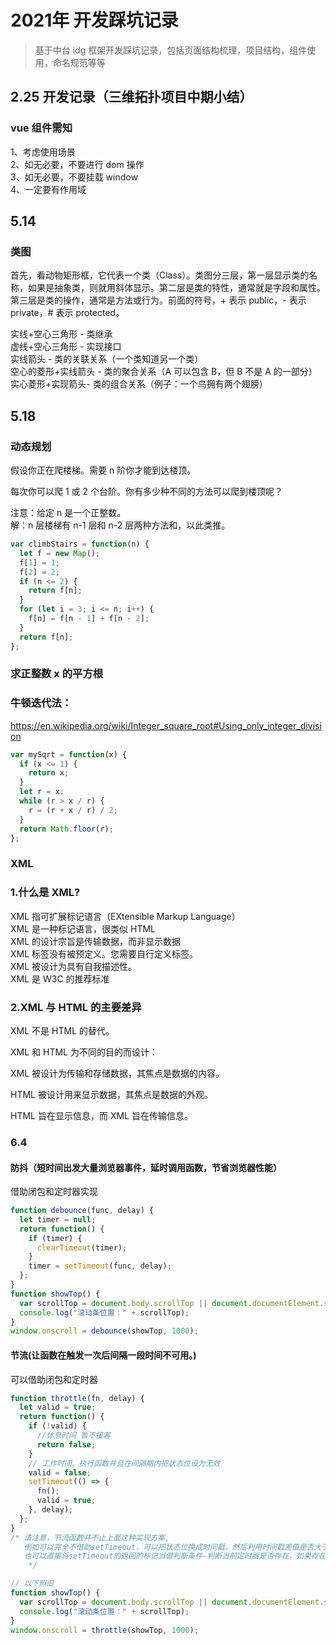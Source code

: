 # 2021年 开发踩坑记录

> 基于中台 idg 框架开发踩坑记录，包括页面结构梳理，项目结构，组件使用，命名规范等等

## 2.25 开发记录（三维拓扑项目中期小结）

### vue 组件需知

1、考虑使用场景  
2、如无必要，不要进行 dom 操作  
3、如无必要，不要挂载 window  
4、一定要有作用域

## 5.14

### 类图

首先，看动物矩形框，它代表一个类（Class）。类图分三层，第一层显示类的名称，如果是抽象类，则就用斜体显示。第二层是类的特性，通常就是字段和属性。第三层是类的操作，通常是方法或行为。前面的符号，+ 表示 public，- 表示 private，# 表示 protected。

实线+空心三角形 - 类继承  
虚线+空心三角形 - 实现接口  
实线箭头 - 类的关联关系（一个类知道另一个类）  
空心的菱形+实线箭头 - 类的聚合关系（A 可以包含 B，但 B 不是 A 的一部分）  
实心菱形+实现箭头- 类的组合关系（例子：一个鸟拥有两个翅膀）

## 5.18

### 动态规划

假设你正在爬楼梯。需要 n 阶你才能到达楼顶。

每次你可以爬 1 或 2 个台阶。你有多少种不同的方法可以爬到楼顶呢？

注意：给定 n 是一个正整数。  
解：n 层楼梯有 n-1 层和 n-2 层两种方法和，以此类推。

```js
var climbStairs = function(n) {
  let f = new Map();
  f[1] = 1;
  f[2] = 2;
  if (n <= 2) {
    return f[n];
  }
  for (let i = 3; i <= n; i++) {
    f[n] = f[n - 1] + f[n - 2];
  }
  return f[n];
};
```

### 求正整数 x 的平方根

### 牛顿迭代法：

https://en.wikipedia.org/wiki/Integer_square_root#Using_only_integer_division

```js
var mySqrt = function(x) {
  if (x <= 1) {
    return x;
  }
  let r = x;
  while (r > x / r) {
    r = (r + x / r) / 2;
  }
  return Math.floor(r);
};
```

### XML

### 1.什么是 XML?

XML 指可扩展标记语言（EXtensible Markup Language）  
XML 是一种标记语言，很类似 HTML  
XML 的设计宗旨是传输数据，而非显示数据  
XML 标签没有被预定义。您需要自行定义标签。  
XML 被设计为具有自我描述性。  
XML 是 W3C 的推荐标准

### 2.XML 与 HTML 的主要差异

XML 不是 HTML 的替代。

XML 和 HTML 为不同的目的而设计：

XML 被设计为传输和存储数据，其焦点是数据的内容。

HTML 被设计用来显示数据，其焦点是数据的外观。

HTML 旨在显示信息，而 XML 旨在传输信息。

### 6.4

#### 防抖（短时间出发大量浏览器事件，延时调用函数，节省浏览器性能）

借助闭包和定时器实现

```js
function debounce(func, delay) {
  let timer = null;
  return function() {
    if (timer) {
      clearTimeout(timer);
    }
    timer = setTimeout(func, delay);
  };
}
function showTop() {
  var scrollTop = document.body.scrollTop || document.documentElement.scrollTop;
  console.log("滚动条位置：" + scrollTop);
}
window.onscroll = debounce(showTop, 1000);
```

#### 节流(让函数在触发一次后间隔一段时间不可用。)
可以借助闭包和定时器
```js
function throttle(fn, delay) {
  let valid = true;
  return function() {
    if (!valid) {
      //休息时间 暂不接客
      return false;
    }
    // 工作时间，执行函数并且在间隔期内把状态位设为无效
    valid = false;
    setTimeout(() => {
      fn();
      valid = true;
    }, delay);
  };
}
/* 请注意，节流函数并不止上面这种实现方案,
   例如可以完全不借助setTimeout，可以把状态位换成时间戳，然后利用时间戳差值是否大于指定间隔时间来做判定。
   也可以直接将setTimeout的返回的标记当做判断条件-判断当前定时器是否存在，如果存在表示还在冷却，并且在执行fn之后消除定时器表示激活，原理都一样
    */

// 以下照旧
function showTop() {
  var scrollTop = document.body.scrollTop || document.documentElement.scrollTop;
  console.log("滚动条位置：" + scrollTop);
}
window.onscroll = throttle(showTop, 1000);
```
